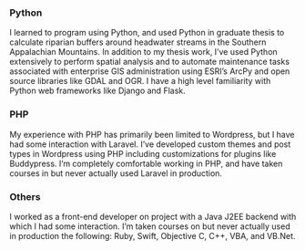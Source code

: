 ### Python
I learned to program using Python, and used Python in graduate thesis to calculate riparian buffers around headwater streams in the Southern Appalachian Mountains. In addition to my thesis work, I’ve used Python extensively to perform spatial analysis and to automate maintenance tasks associated with enterprise GIS administration using ESRI’s ArcPy and open source libraries like GDAL and OGR.  I have a high level familiarity with Python web frameworks like Django and Flask.

### PHP
My experience with PHP has primarily been limited to Wordpress, but I have had some interaction with Laravel. I’ve developed custom themes and post types in Wordpress using PHP including customizations for plugins like Buddypress. I’m completely comfortable working in PHP, and have taken courses in but never actually used Laravel in production.

### Others
I worked as a front-end developer on project with a Java J2EE backend with which I had some interaction. I’m taken courses on but never actually used in production the following: Ruby, Swift, Objective C, C++, VBA, and VB.Net.
